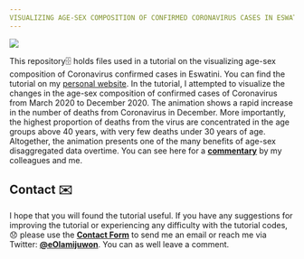```yaml
---
VISUALIZING AGE-SEX COMPOSITION OF CONFIRMED CORONAVIRUS CASES IN ESWATINI SINCE MARCH 2020
---
```


<img src="Images/Eswatini_CoVID_Pyramid.gif" align="centre"/>

This repository🗄️ holds files used in a tutorial on the visualizing age-sex composition of Coronavirus confirmed cases in Eswatini. You can find the tutorial on my [personal website](https://e.olamijuwon.com/visualizing-age-sex-composition-of-confirmed-covid-19-cases-in-eswatini/). In the tutorial, I attempted to visualize the changes in the age-sex composition of confirmed cases of Coronavirus from March 2020 to December 2020. The animation shows a rapid increase in the number of deaths from Coronavirus in December. More importantly, the highest proportion of deaths from the virus are concentrated in the age groups above 40 years, with very few deaths under 30 years of age. Altogether, the animation presents one of the many benefits of age-sex disaggregated data overtime. You can see here for a [**commentary**](https://theconversation.com/flaws-in-the-collection-of-african-population-statistics-block-covid-19-insights-142669) by my colleagues and me.

## Contact ✉️

I hope that you will found the tutorial useful. If you have any suggestions for improving the tutorial or experiencing any difficulty with the tutorial codes,😞 please use the [**Contact Form**](https://e.olamijuwon.com/#contacts) to send me an email or reach me via Twitter: [**\@eOlamijuwon**](https://twitter.com/eolamijuwon). You can as well leave a comment.

 
